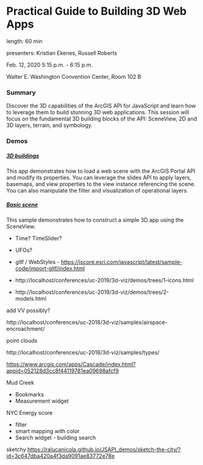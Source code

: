 # Practical Guide to Building 3D Web Apps

length: 60 min

presenters: Kristian Ekenes, Russell Roberts

Feb. 12, 2020 5:15 p.m. - 6:15 p.m.

Walter E. Washington Convention Center, Room 102 B

### Summary

Discover the 3D capabilities of the ArcGIS API for JavaScript and learn how to leverage them to build stunning 3D web applications. This session will focus on the fundamental 3D building blocks of the API: SceneView, 2D and 3D layers, terrain, and symbology.

### Demos

##### [3D buildings](https://ekenes.github.io/conferences/ds-2017/3d-apps-guide/demos/3d-buildings/)

This app demonstrates how to load a web scene with the ArcGIS Portal API and modify its properties. You can leverage the slides API to apply layers, basemaps, and view properties to the view instance referencing the scene. You can also manipulate the filter and visualization of operational layers.

##### [Basic scene](https://ekenes.github.io/conferences/ds-2017/3d-apps-guide/demos/basics/)

This sample demonstrates how to construct a simple 3D app using the SceneView.


- Time? TimeSlider?
- UFOs?
- gltf / WebStyles - https://jscore.esri.com/javascript/latest/sample-code/import-gltf/index.html

- http://localhost/conferences/uc-2019/3d-viz/demos/trees/1-icons.html
- http://localhost/conferences/uc-2019/3d-viz/demos/trees/2-models.html

add VV possibly?

http://localhost/conferences/uc-2018/3d-viz/samples/airspace-encroachment/

point clouds


http://localhost/conferences/uc-2018/3d-viz/samples/types/

https://www.arcgis.com/apps/Cascade/index.html?appid=052128d3cc8f44119781ea09698afcf9

Mud Creek

- Bookmarks
- Measurement widget

NYC Energy score

- filter
- smart mapping with color
- Search widget - building search

sketchy https://ralucanicola.github.io/JSAPI_demos/sketch-the-city/?id=3c647dba420a4f3da9091ae83772e78e